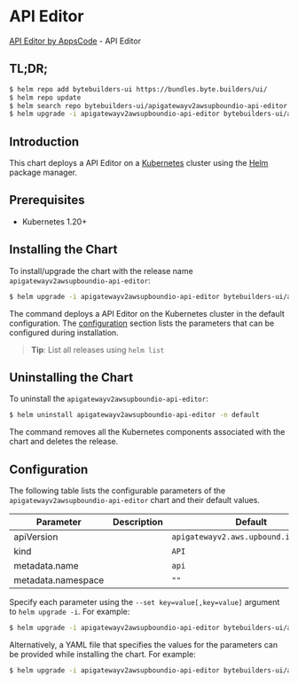 # API Editor

[API Editor by AppsCode](https://byte.builders) - API Editor

## TL;DR;

```bash
$ helm repo add bytebuilders-ui https://bundles.byte.builders/ui/
$ helm repo update
$ helm search repo bytebuilders-ui/apigatewayv2awsupboundio-api-editor --version=v0.4.18
$ helm upgrade -i apigatewayv2awsupboundio-api-editor bytebuilders-ui/apigatewayv2awsupboundio-api-editor -n default --create-namespace --version=v0.4.18
```

## Introduction

This chart deploys a API Editor on a [Kubernetes](http://kubernetes.io) cluster using the [Helm](https://helm.sh) package manager.

## Prerequisites

- Kubernetes 1.20+

## Installing the Chart

To install/upgrade the chart with the release name `apigatewayv2awsupboundio-api-editor`:

```bash
$ helm upgrade -i apigatewayv2awsupboundio-api-editor bytebuilders-ui/apigatewayv2awsupboundio-api-editor -n default --create-namespace --version=v0.4.18
```

The command deploys a API Editor on the Kubernetes cluster in the default configuration. The [configuration](#configuration) section lists the parameters that can be configured during installation.

> **Tip**: List all releases using `helm list`

## Uninstalling the Chart

To uninstall the `apigatewayv2awsupboundio-api-editor`:

```bash
$ helm uninstall apigatewayv2awsupboundio-api-editor -n default
```

The command removes all the Kubernetes components associated with the chart and deletes the release.

## Configuration

The following table lists the configurable parameters of the `apigatewayv2awsupboundio-api-editor` chart and their default values.

|     Parameter      | Description |                     Default                      |
|--------------------|-------------|--------------------------------------------------|
| apiVersion         |             | <code>apigatewayv2.aws.upbound.io/v1beta1</code> |
| kind               |             | <code>API</code>                                 |
| metadata.name      |             | <code>api</code>                                 |
| metadata.namespace |             | <code>""</code>                                  |


Specify each parameter using the `--set key=value[,key=value]` argument to `helm upgrade -i`. For example:

```bash
$ helm upgrade -i apigatewayv2awsupboundio-api-editor bytebuilders-ui/apigatewayv2awsupboundio-api-editor -n default --create-namespace --version=v0.4.18 --set apiVersion=apigatewayv2.aws.upbound.io/v1beta1
```

Alternatively, a YAML file that specifies the values for the parameters can be provided while
installing the chart. For example:

```bash
$ helm upgrade -i apigatewayv2awsupboundio-api-editor bytebuilders-ui/apigatewayv2awsupboundio-api-editor -n default --create-namespace --version=v0.4.18 --values values.yaml
```
